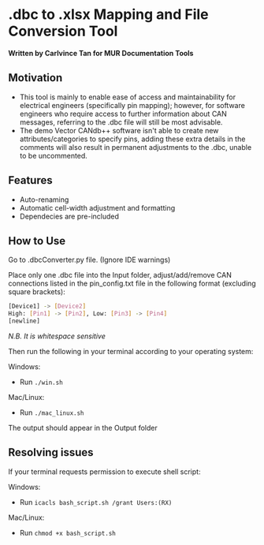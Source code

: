 .dbc to .xlsx Mapping and File Conversion Tool
============================================
**Written by Carlvince Tan for MUR Documentation Tools**

## Motivation
- This tool is mainly to enable ease of access and maintainability for electrical engineers (specifically pin mapping); however, for software engineers who require access to further information about CAN messages, referring to the .dbc file will still be most advisable.
- The demo Vector CANdb++ software isn't able to create new attributes/categories to specify pins, adding these extra details in the comments will also result in permanent adjustments to the .dbc, unable to be uncommented.

## Features
- Auto-renaming
- Automatic cell-width adjustment and formatting
- Dependecies are pre-included

## How to Use
Go to .dbcConverter.py file. (Ignore IDE warnings)

Place only one .dbc file into the Input folder, adjust/add/remove CAN connections listed in the pin_config.txt file in the following format (excluding square brackets):
```Bash
[Device1] -> [Device2]
High: [Pin1] -> [Pin2], Low: [Pin3] -> [Pin4]
[newline]
```
*N.B. It is whitespace sensitive*

Then run the following in your terminal according to your operating system:

Windows:
- Run `./win.sh`

Mac/Linux:
- Run `./mac_linux.sh`

The output should appear in the Output folder

## Resolving issues
If your terminal requests permission to execute shell script:

Windows:
- Run `icacls bash_script.sh /grant Users:(RX)`

Mac/Linux:
- Run `chmod +x bash_script.sh`

